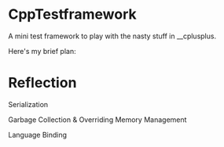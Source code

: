 CppTestframework
================

A mini test framework to play with the nasty stuff in __cplusplus.

Here's my brief plan:

Reflection
================

Serialization


Garbage Collection & Overriding Memory Management

Language Binding



